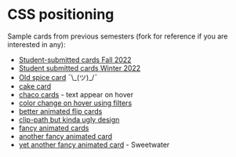 # CSS positioning

Sample cards from previous semesters (fork for reference if you are interested in any):

- [Student-submitted cards Fall 2022](https://codepen.io/lsburton/pen/YzLRzMo?editors=0100)
- [Student submitted cards Winter 2022](https://codepen.io/lsburton/pen/WNXEJpv?editors=1100)
- [Old spice card](https://codepen.io/lsburton/pen/Jjyjmbp) ¯\\\_(ツ)\_/¯
- [cake card](https://codepen.io/lsburton/pen/dyXoJPZ)
- [chaco cards](https://codepen.io/lsburton/pen/eYeywZr) \- text appear on hover
- [color change on hover using filters](https://codepen.io/lsburton/pen/NWwvNPj)
- [better animated flip cards](https://codepen.io/lsburton/pen/VwrRMVB)
- [clip-path but kinda ugly design](https://codepen.io/lsburton/pen/povjaWp)
- [fancy animated cards](https://codepen.io/lsburton/pen/MWveXLL)
- [another fancy animated card](https://codepen.io/lsburton/pen/BaZXqrp?editors=1010)
- [yet another fancy animated card](https://codepen.io/lsburton/pen/VwmMKML) - Sweetwater
